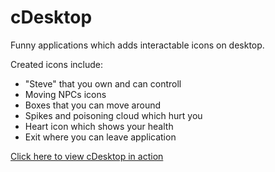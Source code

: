 cDesktop
========

Funny applications which adds interactable icons on desktop.

Created icons include:
- "Steve" that you own and can controll
- Moving NPCs icons
- Boxes that you can move around
- Spikes and poisoning cloud which hurt you
- Heart icon which shows your health
- Exit where you can leave application

[Click here to view cDesktop in action](http://www.youtube.com/watch?v=Crtqv-jH8i8)
